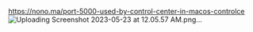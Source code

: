https://nono.ma/port-5000-used-by-control-center-in-macos-controlce
![Uploading Screenshot 2023-05-23 at 12.05.57 AM.png…]()
